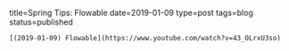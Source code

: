 
title=Spring Tips: Flowable
date=2019-01-09
type=post
tags=blog
status=published
~~~~~~
[(2019-01-09) Flowable](https://www.youtube.com/watch?v=43_OLrxU3so) 
            